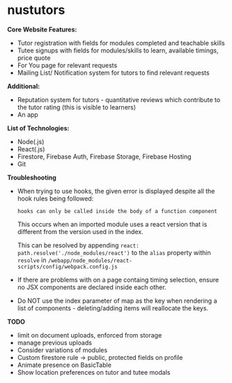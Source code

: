 # nustutors

**Core Website Features:**

- Tutor registration with fields for modules completed and teachable skills
- Tutee signups with fields for modules/skills to learn, available timings, price quote
- For You page for relevant requests
- Mailing List/ Notification system for tutors to find relevant requests

**Additional:**

- Reputation system for tutors - quantitative reviews which contribute to the tutor rating (this is visible to learners)
- An app

**List of Technologies:**

- Node(.js)
- React(.js)
- Firestore, Firebase Auth, Firebase Storage, Firebase Hosting
- Git

**Troubleshooting**

- When trying to use hooks, the given error is displayed despite all the hook rules being followed:

  ```
  hooks can only be called inside the body of a function component
  ```

  This occurs when an imported module uses a react version that is different from the version used in the index.

  This can be resolved by appending `react: path.resolve('./node_modules/react')` to the `alias` property within `resolve` in `/webapp/node_modules/react-scripts/config/webpack.config.js`

- If there are problems with on a page containg timing selection, ensure no JSX components are declared inside each other.

- Do NOT use the index parameter of map as the key when rendering a list of components - deleting/adding items will reallocate the keys.

**TODO**

- limit on document uploads, enforced from storage
- manage previous uploads
- Consider variations of modules
- Custom firestore rule -> public, protected fields on profile
- Animate presence on BasicTable
- Show location preferences on tutor and tutee modals
